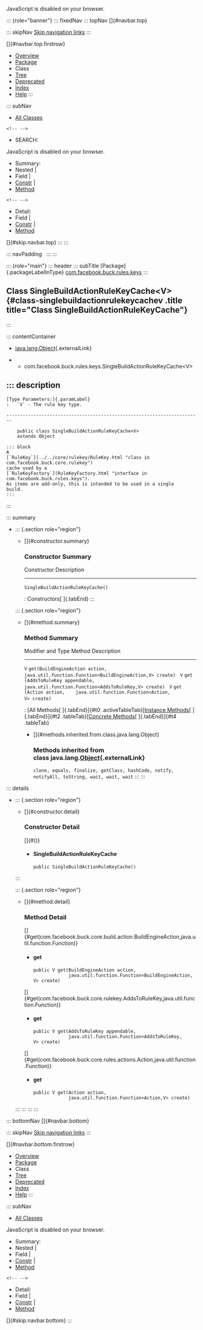 <div>

JavaScript is disabled on your browser.

</div>

::: {role="banner"}
::: fixedNav
::: topNav
[]{#navbar.top}

::: skipNav
[Skip navigation links](#skip.navbar.top "Skip navigation links")
:::

[]{#navbar.top.firstrow}

-   [Overview](../../../../../index.html)
-   [Package](package-summary.html)
-   Class
-   [Tree](package-tree.html)
-   [Deprecated](../../../../../deprecated-list.html)
-   [Index](../../../../../index-all.html)
-   [Help](../../../../../help-doc.html)
:::

::: subNav
-   [All Classes](../../../../../allclasses.html)

```{=html}
<!-- -->
```
-   SEARCH:

<div>

<div>

JavaScript is disabled on your browser.

</div>

</div>

<div>

-   Summary: 
-   Nested \| 
-   Field \| 
-   [Constr](#constructor.summary) \| 
-   [Method](#method.summary)

```{=html}
<!-- -->
```
-   Detail: 
-   Field \| 
-   [Constr](#constructor.detail) \| 
-   [Method](#method.detail)

</div>

[]{#skip.navbar.top}
:::
:::

::: navPadding
 
:::
:::

::: {role="main"}
::: header
::: subTitle
[Package]{.packageLabelInType} [com.facebook.buck.rules.keys](package-summary.html)
:::

## Class SingleBuildActionRuleKeyCache\<V\> {#class-singlebuildactionrulekeycachev .title title="Class SingleBuildActionRuleKeyCache"}
:::

::: contentContainer
-   [java.lang.Object](http://docs.oracle.com/javase/7/docs/api/java/lang/Object.html?is-external=true "class or interface in java.lang"){.externalLink}

-   -   com.facebook.buck.rules.keys.SingleBuildActionRuleKeyCache\<V\>

::: description
-   

    [Type Parameters:]{.paramLabel}
    :   `V` - The rule key type.

    ------------------------------------------------------------------------

        public class SingleBuildActionRuleKeyCache<V>
        extends Object

    ::: block
    A
    [`RuleKey`](../../core/rulekey/RuleKey.html "class in com.facebook.buck.core.rulekey")
    cache used by a
    [`RuleKeyFactory`](RuleKeyFactory.html "interface in com.facebook.buck.rules.keys").
    As items are add-only, this is intended to be used in a single
    build.
    :::
:::

::: summary
-   ::: {.section role="region"}
    -   []{#constructor.summary}

        ### Constructor Summary

          Constructor                         Description
          ----------------------------------- -------------
          `SingleBuildActionRuleKeyCache()`    

          : Constructors[ ]{.tabEnd}
    :::

    ::: {.section role="region"}
    -   []{#method.summary}

        ### Method Summary

          Modifier and Type   Method                                                                                        Description
          ------------------- --------------------------------------------------------------------------------------------- -------------
          `V`                 `get​(BuildEngineAction action,    java.util.function.Function<BuildEngineAction,​V> create)`    
          `V`                 `get​(AddsToRuleKey appendable,    java.util.function.Function<AddsToRuleKey,​V> create)`        
          `V`                 `get​(Action action,    java.util.function.Function<Action,​V> create)`                          

          : [All Methods[ ]{.tabEnd}]{#t0 .activeTableTab}[[Instance
          Methods](javascript:show(2);)[ ]{.tabEnd}]{#t2
          .tableTab}[[Concrete
          Methods](javascript:show(8);)[ ]{.tabEnd}]{#t4 .tableTab}

        -   []{#methods.inherited.from.class.java.lang.Object}

            ### Methods inherited from class java.lang.[Object](http://docs.oracle.com/javase/7/docs/api/java/lang/Object.html?is-external=true "class or interface in java.lang"){.externalLink}

            `clone, equals, finalize, getClass, hashCode, notify, notifyAll, toString, wait, wait, wait`
    :::
:::

::: details
-   ::: {.section role="region"}
    -   []{#constructor.detail}

        ### Constructor Detail

        []{#<init>()}

        -   #### SingleBuildActionRuleKeyCache

                public SingleBuildActionRuleKeyCache()
    :::

    ::: {.section role="region"}
    -   []{#method.detail}

        ### Method Detail

        []{#get(com.facebook.buck.core.build.action.BuildEngineAction,java.util.function.Function)}

        -   #### get

            ``` methodSignature
            public V get​(BuildEngineAction action,
                         java.util.function.Function<BuildEngineAction,​V> create)
            ```

        []{#get(com.facebook.buck.core.rulekey.AddsToRuleKey,java.util.function.Function)}

        -   #### get

            ``` methodSignature
            public V get​(AddsToRuleKey appendable,
                         java.util.function.Function<AddsToRuleKey,​V> create)
            ```

        []{#get(com.facebook.buck.core.rules.actions.Action,java.util.function.Function)}

        -   #### get

            ``` methodSignature
            public V get​(Action action,
                         java.util.function.Function<Action,​V> create)
            ```
    :::
:::
:::
:::

::: bottomNav
[]{#navbar.bottom}

::: skipNav
[Skip navigation links](#skip.navbar.bottom "Skip navigation links")
:::

[]{#navbar.bottom.firstrow}

-   [Overview](../../../../../index.html)
-   [Package](package-summary.html)
-   Class
-   [Tree](package-tree.html)
-   [Deprecated](../../../../../deprecated-list.html)
-   [Index](../../../../../index-all.html)
-   [Help](../../../../../help-doc.html)
:::

::: subNav
-   [All Classes](../../../../../allclasses.html)

<div>

<div>

JavaScript is disabled on your browser.

</div>

</div>

<div>

-   Summary: 
-   Nested \| 
-   Field \| 
-   [Constr](#constructor.summary) \| 
-   [Method](#method.summary)

```{=html}
<!-- -->
```
-   Detail: 
-   Field \| 
-   [Constr](#constructor.detail) \| 
-   [Method](#method.detail)

</div>

[]{#skip.navbar.bottom}
:::
